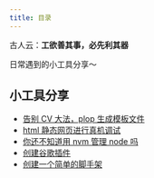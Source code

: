```yaml
---
title: 目录
---
```


古人云：**工欲善其事，必先利其器**

日常遇到的小工具分享～

## 小工具分享

-   [告别 CV 大法，plop 生成模板文件](/accumulate/tool/1.html)
-   [html 静态网页进行真机调试](/accumulate/tool/2.html)
-   [你还不知道用 nvm 管理 node 吗](/accumulate/tool/3.html)
-   [创建谷歌插件](/accumulate/tool/4.html)
-   [创建一个简单的脚手架](/accumulate/tool/5.html)
